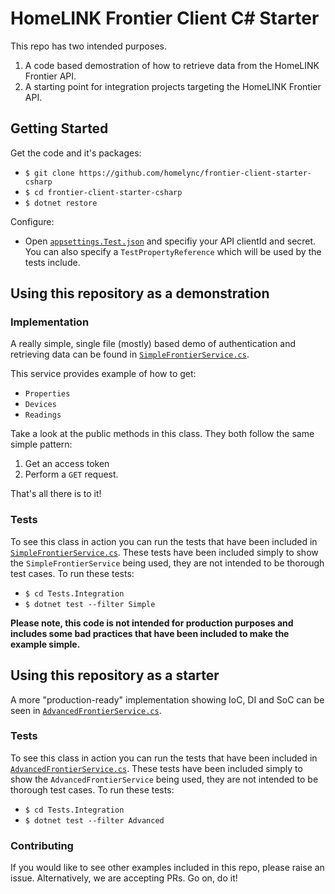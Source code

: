 # HomeLINK Frontier Client C# Starter

This repo has two intended purposes.

1. A code based demostration of how to retrieve data from the HomeLINK Frontier API.
2. A starting point for integration projects targeting the HomeLINK Frontier API.


## Getting Started

Get the code and it's packages:

- `$ git clone https://github.com/homelync/frontier-client-starter-csharp`
- `$ cd frontier-client-starter-csharp`
- `$ dotnet restore`

Configure:

- Open [`appsettings.Test.json`](./Frontier/appsettings.Test.json) and specifiy your API clientId and secret. You can also specify a `TestPropertyReference` which will be used by the tests include.


## Using this repository as a demonstration

### Implementation

A really simple, single file (mostly) based demo of authentication and retrieving data can be found in [`SimpleFrontierService.cs`](./Frontier/Services/SimpleFrontierService.cs).

This service provides example of how to get:

- `Properties`
- `Devices`
- `Readings`

Take a look at the public methods in this class. They both follow the same simple pattern:

1. Get an access token
2. Perform a `GET` request.

That's all there is to it!

### Tests

To see this class in action you can run the tests that have been included in [`SimpleFrontierService.cs`](./Tests.Integration/Integration/SimpleFrontierService.cs).
These tests have been included simply to show the `SimpleFrontierService` being used, they are not intended to be thorough test cases. To run these tests:

- `$ cd Tests.Integration`
- `$ dotnet test --filter Simple`


**Please note, this code is not intended for production purposes and includes some bad practices that have been included to make the example simple.**

## Using this repository as a starter

A more "production-ready" implementation showing IoC, DI and SoC can be seen in [`AdvancedFrontierService.cs`](./Frontier/Services/AdvancedFrontierService.cs).

### Tests

To see this class in action you can run the tests that have been included in [`AdvancedFrontierService.cs`](./Tests.Integration/Integration/AdvancedFrontierService.cs).
These tests have been included simply to show the `AdvancedFrontierService` being used, they are not intended to be thorough test cases. To run these tests:

- `$ cd Tests.Integration`
- `$ dotnet test --filter Advanced`

### Contributing

If you would like to see other examples included in this repo, please raise an issue. Alternatively, we are accepting PRs. Go on, do it!

